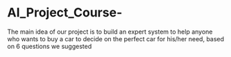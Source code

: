 # AI_Project_Course-
The main idea of our project is to build an expert system to help anyone who wants to buy a car to decide on the perfect car for his/her need, based on 6 questions we suggested
